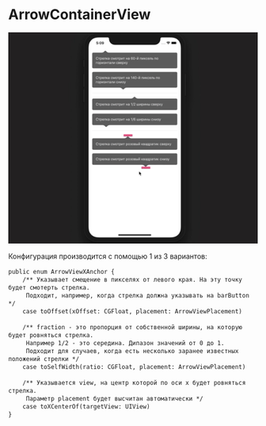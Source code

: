 # ArrowContainerView


![A container view with arrow](ArrowDemonstration480.gif)

Конфигурация производится с помощью 1 из 3 вариантов:

```
public enum ArrowViewXAnchor {
    /** Указывает смещение в пикселях от левого края. На эту точку будет смотерть стрелка.
     Подходит, например, когда стрелка должна указывать на barButton */
    case toOffset(xOffset: CGFloat, placement: ArrowViewPlacement)
    
    /** fraction - это пропорция от собственной ширины, на которую будет ровняться стрелка.
     Например 1/2 - это середина. Дипазон значений от 0 до 1.
     Подходит для случаев, когда есть несколько заранее известных положений стрелки */
    case toSelfWidth(ratio: CGFloat, placement: ArrowViewPlacement)
    
    /** Указывается view, на центр которой по оси x будет ровняться стрелка.
     Параметр placement будет высчитан автоматически */
    case toXCenterOf(targetView: UIView)
}
```
